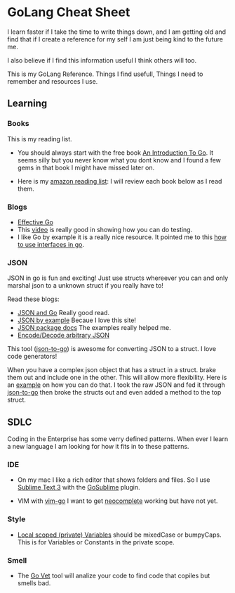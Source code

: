 # GoLang Cheat Sheet 

I learn faster if I take the time to write things down, and I am getting old and find that if I create a reference for my self I am just being kind to the future me.  

I also believe if I find this information useful I think others will too.

This is my GoLang Reference.  Things I find usefull, Things I need to remember and resources I use.


## Learning

### Books

This is my reading list. 

- You should always start with the free book [An Introduction To Go](http://www.golang-book.com/books/intro).  It seems silly but you never know what you dont know and I found a few gems in that book I might have missed later on.

- Here is my [amazon reading list](https://www.amazon.com/gp/registry/wishlist/HGQRISNNSBRH/ref=cm_wl_list_o_5?):  I will review each book below as I read them.

### Blogs

- [Effective Go](https://golang.org/doc/effective_go.html) 
- This [video](https://www.youtube.com/watch?v=ndmB0bj7eyw) is really good in showing how you can do testing.
- I like Go by example it is a really nice resource. It pointed me to this [how to use interfaces in go](http://jordanorelli.com/post/32665860244/how-to-use-interfaces-in-go).


### JSON

JSON in go is fun and exciting!  Just use structs whereever you can and only marshal json to a unknown struct if you really have to!

Read these blogs:

- [JSON and Go](https://blog.golang.org/json-and-go) Really good read.
- [JSON by example](https://gobyexample.com/json) Becaue I love this site!
- [JSON package docs](https://golang.org/pkg/encoding/json/) The examples really helped me.
- [Encode/Decode arbitrary JSON](http://michaelheap.com/golang-encodedecode-arbitrary-json/)

This tool ([json-to-go](https://mholt.github.io/json-to-go/)) is awesome for converting JSON to a struct. I love code generators!

When you have a complex json object that has a struct in a struct. brake them out and include one in the other.  This will allow more flexibility.   Here is an [example](https://play.golang.org/p/hdwgvKpeQw) on how you can do that.   I took the raw JSON and fed it through [json-to-go](https://mholt.github.io/json-to-go/) then broke the structs out and even added a method to the top struct. 


## SDLC

Coding in the Enterprise has some verry defined patterns.  When ever I learn a new language I am looking for how it fits in to these patterns. 

### IDE

- On my mac I like a rich editor that shows folders and files.  So I use [Sublime Text 3](https://www.sublimetext.com/3) with the [GoSublime](https://github.com/DisposaBoy/GoSublime) plugin.  

- VIM with [vim-go](https://github.com/fatih/vim-go)  I want to get [neocomplete](https://github.com/Shougo/neocomplete.vim) working but have not yet. 


### Style

- [Local scoped (private) Variables](http://www.golang-book.com/books/intro/4#section1) should be mixedCase or bumpyCaps.  This is for Variables or Constants in the private scope.


### Smell

- The [Go Vet](https://golang.org/cmd/vet/) tool will analize your code to find code that copiles but smells bad. 